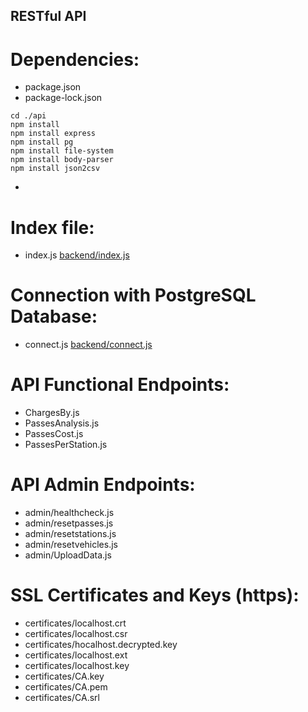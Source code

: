 ## RESTful API
# Dependencies:
- package.json
- package-lock.json
```
cd ./api
npm install
npm install express
npm install pg
npm install file-system
npm install body-parser
npm install json2csv
```
-
# Index file:
- index.js [backend/index.js](https://github.com/ntua/TL21-38/blob/master/backend/index.js)

# Connection with PostgreSQL Database:
- connect.js [backend/connect.js](https://github.com/ntua/TL21-38/blob/master/backend/connect.js)

# API Functional Endpoints:
- ChargesBy.js
- PassesAnalysis.js
- PassesCost.js
- PassesPerStation.js

# API Admin Endpoints:
- admin/healthcheck.js
- admin/resetpasses.js
- admin/resetstations.js
- admin/resetvehicles.js
- admin/UploadData.js

# SSL Certificates and Keys (https):
- certificates/localhost.crt
- certificates/localhost.csr
- certificates/hocalhost.decrypted.key
- certificates/localhost.ext
- certificates/localhost.key
- certificates/CA.key
- certificates/CA.pem
- certificates/CA.srl
